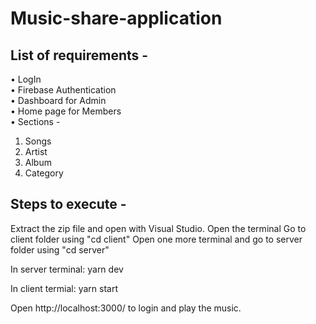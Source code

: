 # Music-share-application

## List of requirements -

•	LogIn <br>
•	Firebase Authentication<br>
•	Dashboard for Admin<br>
•	Home page for Members<br>
•	Sections - 
  1.	Songs<br>
  2.	Artist<br>
  3.	Album<br>
  4.	Category<br>


## Steps to execute -

Extract the zip file and open with Visual Studio.
Open the terminal
Go to client folder using "cd client"
Open one more terminal and go to server folder using "cd server"

In server terminal:
yarn dev


In client termial:
yarn start

Open http://localhost:3000/ to login and play the music.
